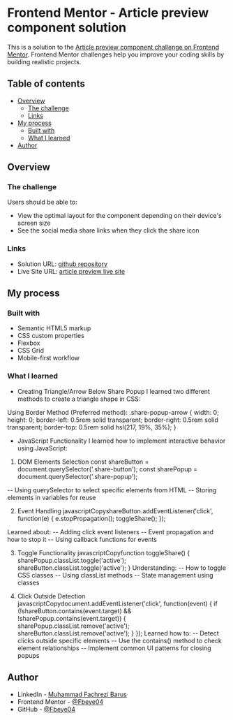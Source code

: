 # Frontend Mentor - Article preview component solution

This is a solution to the [Article preview component challenge on Frontend Mentor](https://www.frontendmentor.io/challenges/article-preview-component-dYBN_pYFT). Frontend Mentor challenges help you improve your coding skills by building realistic projects.

## Table of contents

- [Overview](#overview)
  - [The challenge](#the-challenge)
  - [Links](#links)
- [My process](#my-process)
  - [Built with](#built-with)
  - [What I learned](#what-i-learned)
- [Author](#author)

## Overview

### The challenge

Users should be able to:

- View the optimal layout for the component depending on their device's screen size
- See the social media share links when they click the share icon

### Links

- Solution URL: [github repository](https://github.com/Fbeye04/article-preview-component)
- Live Site URL: [article preview live site](https://fbeye04.github.io/article-preview-component/)

## My process

### Built with

- Semantic HTML5 markup
- CSS custom properties
- Flexbox
- CSS Grid
- Mobile-first workflow

### What I learned

- Creating Triangle/Arrow Below Share Popup
  I learned two different methods to create a triangle shape in CSS:

Using Border Method (Preferred method):
.share-popup-arrow {
width: 0;
height: 0;
border-left: 0.5rem solid transparent;
border-right: 0.5rem solid transparent;
border-top: 0.5rem solid hsl(217, 19%, 35%);
}

- JavaScript Functionality
  I learned how to implement interactive behavior using JavaScript:

1. DOM Elements Selection
   const shareButton = document.querySelector('.share-button');
   const sharePopup = document.querySelector('.share-popup');

-- Using querySelector to select specific elements from HTML
-- Storing elements in variables for reuse

2. Event Handling
   javascriptCopyshareButton.addEventListener('click', function(e) {
   e.stopPropagation();
   toggleShare();
   });

Learned about:
-- Adding click event listeners
-- Event propagation and how to stop it
-- Using callback functions for events

3. Toggle Functionality
   javascriptCopyfunction toggleShare() {
   sharePopup.classList.toggle('active');
   shareButton.classList.toggle('active');
   }
   Understanding:
   -- How to toggle CSS classes
   -- Using classList methods
   -- State management using classes

4. Click Outside Detection
   javascriptCopydocument.addEventListener('click', function(event) {
   if (!shareButton.contains(event.target) && !sharePopup.contains(event.target)) {
   sharePopup.classList.remove('active');
   shareButton.classList.remove('active');
   }
   });
   Learned how to:
   -- Detect clicks outside specific elements
   -- Use the contains() method to check element relationships
   -- Implement common UI patterns for closing popups

## Author

- LinkedIn - [Muhammad Fachrezi Barus](https://www.linkedin.com/in/muhammad-fachrezi-barus/)
- Frontend Mentor - [@Fbeye04](https://www.frontendmentor.io/profile/Fbeye04)
- GitHub - [@Fbeye04](https://github.com/Fbeye04)
